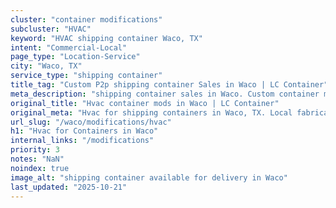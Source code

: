 ```yaml
---
cluster: "container modifications"
subcluster: "HVAC"
keyword: "HVAC shipping container Waco, TX"
intent: "Commercial-Local"
page_type: "Location-Service"
city: "Waco, TX"
service_type: "shipping container"
title_tag: "Custom P2p shipping container Sales in Waco | LC Container"
meta_description: "shipping container sales in Waco. Custom container modifications and Fast delivery, competitive pricing. Serving modifications area. Quote ID: IYE. Call (214) 524-4168 for your free quote today."
original_title: "Hvac container mods in Waco | LC Container"
original_meta: "Hvac for shipping containers in Waco, TX. Local fabrication & pro install. LC Container — Since 2003. Get a quote."
url_slug: "/waco/modifications/hvac"
h1: "Hvac for Containers in Waco"
internal_links: "/modifications"
priority: 3
notes: "NaN"
noindex: true
image_alt: "shipping container available for delivery in Waco"
last_updated: "2025-10-21"
---
```


<!-- TODO: Add unique city/inventory copy, images, and internal links here. -->
